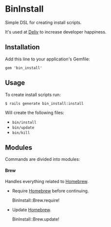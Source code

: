 # BinInstall

Simple DSL for creating install scripts.

It's used at [Deliv](https://www.deliv.co/) to increase developer happiness.

## Installation

Add this line to your application's Gemfile:

    gem 'bin_install'

## Usage

To create install scripts run:

    $ rails generate bin_install:install

Will create the following files:

  * `bin/install`
  * `bin/update`
  * `bin/kill`

## Modules

Commands are divided into modules:

#### Brew

Handles everything related to [Homebrew](https://brew.sh/).

* Require [Homebrew](https://brew.sh/) before continuing.

    BinInstall::Brew.require!

* Update [Homebrew](https://brew.sh/).

    BinInstall::Brew.update!
